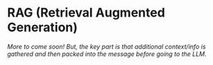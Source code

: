 # RAG (Retrieval Augmented Generation)

_More to come soon! But, the key part is that additional context/info is gathered and then packed into the message before going to the LLM._
